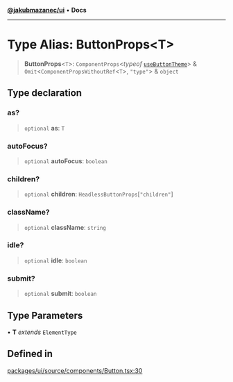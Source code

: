 [**@jakubmazanec/ui**](../README.md) • **Docs**

---

# Type Alias: ButtonProps\<T\>

> **ButtonProps**\<`T`\>: `ComponentProps`\<_typeof_
> [`useButtonTheme`](../functions/useButtonTheme.md)\> & `Omit`\<`ComponentPropsWithoutRef`\<`T`\>,
> `"type"`\> & `object`

## Type declaration

### as?

> `optional` **as**: `T`

### autoFocus?

> `optional` **autoFocus**: `boolean`

### children?

> `optional` **children**: `HeadlessButtonProps`\[`"children"`\]

### className?

> `optional` **className**: `string`

### idle?

> `optional` **idle**: `boolean`

### submit?

> `optional` **submit**: `boolean`

## Type Parameters

• **T** _extends_ `ElementType`

## Defined in

[packages/ui/source/components/Button.tsx:30](https://github.com/jakubmazanec/tools/blob/39892a8d22e72fc5aa2b2aedf9320ac8bb26fd5d/packages/ui/source/components/Button.tsx#L30)
